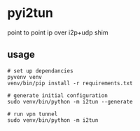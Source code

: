 # pyi2tun #

point to point ip over i2p+udp shim

## usage ##

    # set up dependancies
    pyvenv venv
    venv/bin/pip install -r requirements.txt
    
    # generate initial configuration
    sudo venv/bin/python -m i2tun --generate

    # run vpn tunnel
    sudo venv/bin/python -m i2tun 
